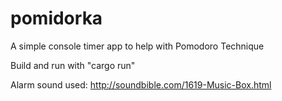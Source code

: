 # pomidorka
A simple console timer app to help with Pomodoro Technique 

Build and run with "cargo run"


Alarm sound used: 
http://soundbible.com/1619-Music-Box.html